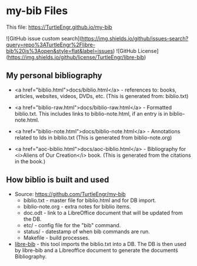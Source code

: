 <!DOCTYPE html>
<html xmlns="http://www.w3.org/1999/xhtml">
<head>
<meta http-equiv="Content-Type" content="text/html;charset=UTF-8"/>
<title>my-bib Files</title>
<link rel="stylesheet"
      href="bib.css" />
</head>
<body>

my-bib Files
============

This file: <https://TurtleEngr.github.io/my-bib>

!\[GitHub issue custom
search\](<https://img.shields.io/github/issues-search?query=repo%3ATurtleEngr%2Flibre-bib%20is%3Aopen&style=flat&label=issues>)
!\[GitHub
License\](<https://img.shields.io/github/license/TurtleEngr/libre-bib>)

My personal bibliography
------------------------

-   &lt;a href="biblio.html"&gt;docs/biblio.html&lt;/a&gt; - references
    to: books, articles, websites, videos, DVDs, etc. (This is generated
    from: biblio.txt)

-   &lt;a href="biblio-raw.html"&gt;docs/biblio-raw.html&lt;/a&gt; -
    Formatted biblio.txt. This includes links to biblio-note.html, if an
    entry is in biblio-note.html.

-   &lt;a href="biblio-note.html"&gt;docs/biblio-note.html&lt;/a&gt; -
    Annotations related to Ids in biblio.txt (This is generated from
    biblio-note.org)

-   &lt;a href="aoc-biblio.html"&gt;docs/aoc-biblio.html&lt;/a&gt; -
    Bibliography for &lt;i&gt;Aliens of Our Creation&lt;/i&gt; book.
    (This is generated from the citations in the book.)

How biblio is built and used
----------------------------

-   Source: <https://github.com/TurtleEngr/my-bib>
    -   biblio.txt - master file for biblio.html and for DB import.
    -   biblio-note.org - extra notes for biblio items.
    -   doc.odt - link to a LibreOffice document that will be updated
        from the DB.
    -   etc/ - config file for the "bib" command.
    -   status/ - datestamp of when bib commands are run.
    -   Makefile - build processes.
-   [libre-bib](https://github.com/TurtleEngr/libre-bib) - this tool
    imports the biblio.txt into a DB. The DB is then used by libre-bib
    and a Libreoffice document to generate the documentś Bibliography.

